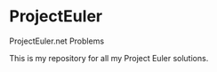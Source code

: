 ProjectEuler
============

ProjectEuler.net Problems

This is my repository for all my Project Euler solutions.

